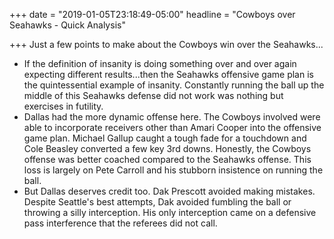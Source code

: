 +++
date = "2019-01-05T23:18:49-05:00"
headline = "Cowboys over Seahawks - Quick Analysis"

+++
Just a few points to make about the Cowboys win over the Seahawks...

* If the definition of insanity is doing something over and over again expecting different results...then the Seahawks offensive game plan is the quintessential example of insanity. Constantly running the ball up the middle of this Seahawks defense did not work was nothing but  exercises in futility.
* Dallas had the more dynamic offense here. The Cowboys involved were able to incorporate receivers other than Amari Cooper into the offensive game plan. Michael Gallup caught a tough fade for a touchdown and Cole Beasley converted a few key 3rd downs. Honestly, the Cowboys offense was better coached compared to the Seahawks offense. This loss is largely on Pete Carroll and his stubborn insistence on running the ball.
* But Dallas deserves credit too. Dak Prescott avoided making mistakes. Despite Seattle's best attempts, Dak avoided fumbling the ball or throwing a silly interception. His only interception came on a defensive pass interference that the referees did not call.